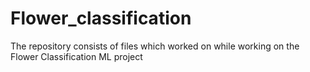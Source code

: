 # Flower_classification
The repository consists of files which worked on while working on the Flower Classification ML project
